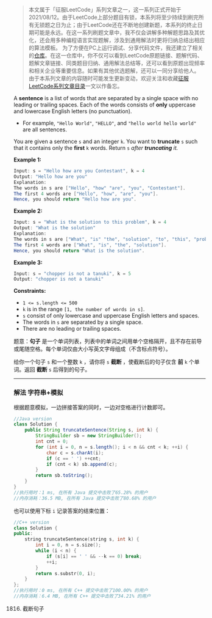 > 本文属于「征服LeetCode」系列文章之一，这一系列正式开始于2021/08/12。由于LeetCode上部分题目有锁，本系列将至少持续到刷完所有无锁题之日为止；由于LeetCode还在不断地创建新题，本系列的终止日期可能是永远。在这一系列刷题文章中，我不仅会讲解多种解题思路及其优化，还会用多种编程语言实现题解，涉及到通用解法时更将归纳总结出相应的算法模板。
> <b></b>
> 为了方便在PC上运行调试、分享代码文件，我还建立了相关的[仓库](https://github.com/memcpy0/LeetCode-Conquest)。在这一仓库中，你不仅可以看到LeetCode原题链接、题解代码、题解文章链接、同类题目归纳、通用解法总结等，还可以看到原题出现频率和相关企业等重要信息。如果有其他优选题解，还可以一同分享给他人。
> <b></b>
> 由于本系列文章的内容随时可能发生更新变动，欢迎关注和收藏[征服LeetCode系列文章目录](https://memcpy0.blog.csdn.net/article/details/119656559)一文以作备忘。

<p>A <strong>sentence</strong> is a list of words that are separated by a single space with no leading or trailing spaces. Each of the words consists of <strong>only</strong> uppercase and lowercase English letters (no punctuation).</p>

<ul>
	<li>For example, <code>"Hello World"</code>, <code>"HELLO"</code>, and <code>"hello world hello world"</code> are all sentences.</li>
</ul>

<p>You are given a sentence <code>s</code>​​​​​​ and an integer <code>k</code>​​​​​​. You want to <strong>truncate</strong> <code>s</code>​​​​​​ such that it contains only the <strong>first</strong> <code>k</code>​​​​​​ words. Return <code>s</code>​​​​<em>​​ after <strong>truncating</strong> it.</em></p>


<p><strong>Example 1:</strong></p>

```java
Input: s = "Hello how are you Contestant", k = 4
Output: "Hello how are you"
Explanation:
The words in s are ["Hello", "how" "are", "you", "Contestant"].
The first 4 words are ["Hello", "how", "are", "you"].
Hence, you should return "Hello how are you".
```

<p><strong>Example 2:</strong></p>

```java
Input: s = "What is the solution to this problem", k = 4
Output: "What is the solution"
Explanation:
The words in s are ["What", "is" "the", "solution", "to", "this", "problem"].
The first 4 words are ["What", "is", "the", "solution"].
Hence, you should return "What is the solution".
```

<p><strong>Example 3:</strong></p> 

```java
Input: s = "chopper is not a tanuki", k = 5
Output: "chopper is not a tanuki"
```

 
<p><strong>Constraints:</strong></p>

<ul>
	<li><code>1 &lt;= s.length &lt;= 500</code></li>
	<li><code>k</code> is in the range <code>[1, the number of words in s]</code>.</li>
	<li><code>s</code> consist of only lowercase and uppercase English letters and spaces.</li>
	<li>The words in <code>s</code> are separated by a single space.</li>
	<li>There are no leading or trailing spaces.</li>
</ul>


题意：**句子** 是一个单词列表，列表中的单词之间用单个空格隔开，且不存在前导或尾随空格。每个单词仅由大小写英文字母组成（不含标点符号）。

给你一个句子 `s​​​​​`​ 和一个整数 `k`​​​​​​ ，请你将 `s`​​ **截断** ​，​​​使截断后的句子仅含 **前** `k`​​​​​​ 个单词。返回 **截断** `s`​​​​​​ 后得到的句子。

---
### 解法 字符串+模拟
根据题意模拟，一边拼接答案的同时，一边对空格进行计数即可。
```java
//Java version
class Solution {
    public String truncateSentence(String s, int k) {
        StringBuilder sb = new StringBuilder();
        int cnt = 0;
        for (int i = 0, n = s.length(); i < n && cnt < k; ++i) {
            char c = s.charAt(i);
            if (c == ' ') ++cnt;
            if (cnt < k) sb.append(c);
        }
        return sb.toString();
    }
}
//执行用时：1 ms, 在所有 Java 提交中击败了65.28% 的用户
//内存消耗：36.5 MB, 在所有 Java 提交中击败了80.68% 的用户
```
也可以使用下标 `i` 记录答案的结束位置：
```cpp
//C++ version
class Solution {
public:
    string truncateSentence(string s, int k) {
        int i = 0, n = s.size();
        while (i < n) {
            if (s[i] == ' ' && --k == 0) break;
            ++i;
        }
        return s.substr(0, i);
    }
};
//执行用时：0 ms, 在所有 C++ 提交中击败了100.00% 的用户
//内存消耗：6.4 MB, 在所有 C++ 提交中击败了34.21% 的用户
```


1816. 截断句子
